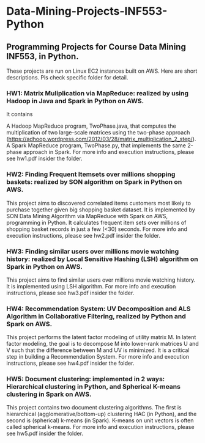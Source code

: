 # Data-Mining-Projects-INF553-Python

## Programming Projects for Course Data Mining INF553, in Python.
These projects are run on Linux EC2 instances built on AWS. Here are short descriptions. Pls check specific folder for detail.

### HW1: Matrix Muliplication via MapReduce: realized by using Hadoop in Java and Spark in Python on AWS.
It contains

A Hadoop MapReduce program, TwoPhase.java, that computes the multiplication of two large-scale matrices using the two-phase approach (https://adhoop.wordpress.com/2012/03/28/matrix_multiplication_2_step/).
A Spark MapReduce program, TwoPhase.py, that implements the same 2-phase approach in Spark.
For more info and execution instructions, please see hw1.pdf insider the folder.

### HW2: Finding Frequent Itemsets over millions shopping baskets: realized by SON algorithm on Spark in Python on AWS.
This project aims to discovered correlated items customers most likely to purchase together given big shopping basket dataset. It is implemented by SON Data Mining Algorithm via MapReduce with Spark on AWS, programming in Python. It calculates frequent item sets over millions of shopping basket records in just a few (<30) seconds.
For more info and execution instructions, please see hw2.pdf insider the folder.

### HW3: Finding similar users over millions movie watching history: realized by Local Sensitive Hashing (LSH) algorithm on Spark in Python on AWS.
This project aims to find similar users over millions movie watching history. It is implemented using LSH algorithm.
For more info and execution instructions, please see hw3.pdf insider the folder.

### HW4: Recommendation System: UV Decomposition and ALS Algorithm in Collaborative Filtering, realized by Python and Spark on AWS.
This project performs the latent factor modeling of utility matrix M. In latent factor modeling, the goal is to decompose M into lower-rank matrices U and V such that the difference between M and UV is minimized. It is a critical step in building a Recommendation System.
For more info and execution instructions, please see hw4.pdf insider the folder.

### HW5: Document clustering: implemented in 2 ways: Hierarchical clustering in Python, and Spherical K-means clustering in Spark on AWS.
This project contains two document clustering algorithms. The first is hierarchical (agglomerative/bottom-up) clustering HAC (in Python), and the second is (spherical) k-means (in Spark). K-means on unit vectors is often called spherical k-means.
For more info and execution instructions, please see hw5.pdf insider the folder.
